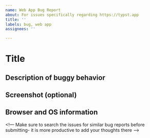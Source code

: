 ```yaml
---
name: Web App Bug Report
about: For issues specifically regarding https://typst.app
title: ''
labels: bug, web app
assignees: ''

---
```


# Title
## Description of buggy behavior

## Screenshot (optional)

## Browser and OS information

<!— Make sure to search the issues for similar bug reports before submitting- it is more productive to add your thoughts there —>

